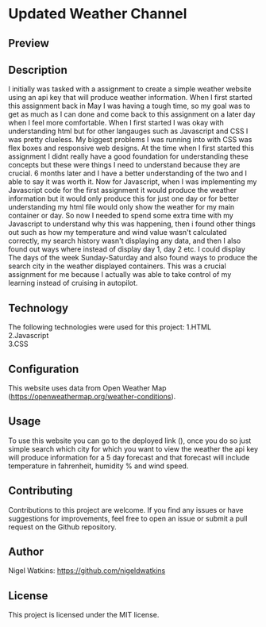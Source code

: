 # Updated Weather Channel

## Preview

## Description
I initially was tasked with a assignment to create a simple weather website using an api key that will produce weather information. When I first started this assignment back in May I was having a tough time, so my goal was to get as much as I can done and come back to this assignment on a later day when I feel more comfortable. When I first started I was okay with understanding html but for other langauges such as Javascript and CSS I was pretty clueless. My biggest problems I was running into with CSS was flex boxes and responsive web designs. At the time when I first started this assignment I didnt really have a good foundation for understanding these concepts but these were things I need to understand because they are crucial. 6 months later and I have a better understanding of the two and I able to say it was worth it. Now for Javascript, when I was implementing my Javascript code for the first assignment it would produce the weather information but it would only produce this for just one day or for better understanding my html file would only show the weather for my main container or day. So now I needed to spend some extra time with my Javascript to understand why this was happening, then i found other things out such as how my temperature and wind value wasn't calculated correctly, my search history wasn't displaying any data, and then I also found out ways where instead of display day 1, day 2 etc. I could display The days of the week Sunday-Saturday and also found ways to produce the search city in the weather displayed containers. This was a crucial assignment for me because I actually was able to take control of my learning instead of cruising in autopilot. 
## Technology
The following technologies were used for this project:
1.HTML
<br>2.Javascript
<br>3.CSS
## Configuration
This website uses data from Open Weather Map (https://openweathermap.org/weather-conditions).
## Usage
To use this website you can go to the deployed link (), once you do so just simple search which city for which you want to view the weather the api key will produce information for a 5 day forecast and that forecast will include temperature in fahrenheit, humidity % and wind speed.
## Contributing
Contributions to this project are welcome. If you find any issues or have suggestions for improvements, feel free to open an issue or submit a pull request on the Github repository.
## Author
Nigel Watkins: https://github.com/nigeldwatkins
## License
This project is licensed under the MIT license.